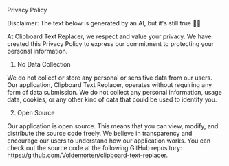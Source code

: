 Privacy Policy

Disclaimer: The text below is generated by an AI, but it's still true 👨‍🚀

At Clipboard Text Replacer, we respect and value your privacy. We have created this Privacy Policy to express our commitment to protecting your personal information.

1. No Data Collection

We do not collect or store any personal or sensitive data from our users. Our application, Clipboard Text Replacer, operates without requiring any form of data submission. We do not collect any personal information, usage data, cookies, or any other kind of data that could be used to identify you.

2. Open Source

Our application is open source. This means that you can view, modify, and distribute the source code freely. We believe in transparency and encourage our users to understand how our application works. You can check out the source code at the following GitHub repository: https://github.com/Voldemorten/clipboard-text-replacer.

